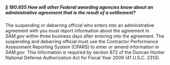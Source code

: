 ##### § 180.655 How will other Federal awarding agencies know about an administrative agreement that is the result of a settlement? #####

The suspending or debarring official who enters into an administrative agreement with you must report information about the agreement in *SAM.gov* within three business days after entering into the agreement. The suspending and debarring official must use the Contractor Performance Assessment Reporting System (CPARS) to enter or amend information in *SAM.gov*. This information is required by section 872 of the Duncan Hunter National Defense Authorization Act for Fiscal Year 2009 (41 U.S.C. 2313).